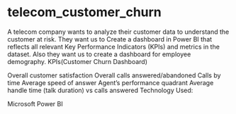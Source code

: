 # telecom_customer_churn
A telecom company wants to analyze their customer data to understand the customer at risk. They want us to Create a dashboard in Power BI that reflects all relevant Key Performance Indicators (KPIs) and metrics in the dataset. Also they want us to create a dashboard for employee demography.
KPIs(Customer Churn Dashboard)

Overall customer satisfaction
Overall calls answered/abandoned
Calls by time
Average speed of answer
Agent’s performance quadrant
Average handle time (talk duration) vs calls answered
Technology Used:

Microsoft Power BI
